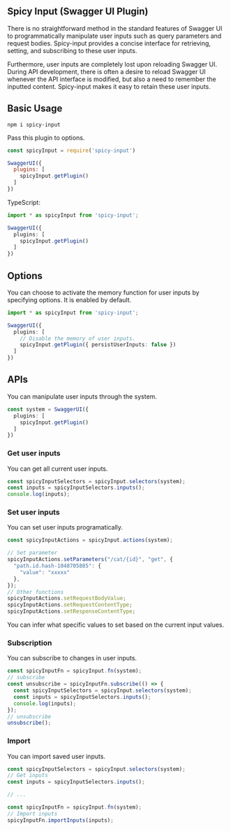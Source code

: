 ## Spicy Input (Swagger UI Plugin)

There is no straightforward method in the standard features of Swagger UI to programmatically manipulate user inputs such as query parameters and request bodies. Spicy-input provides a concise interface for retrieving, setting, and subscribing to these user inputs.

Furthermore, user inputs are completely lost upon reloading Swagger UI. During API development, there is often a desire to reload Swagger UI whenever the API interface is modified, but also a need to remember the inputted content. Spicy-input makes it easy to retain these user inputs.

## Basic Usage

```shell
npm i spicy-input
```

Pass this plugin to options.

```js
const spicyInput = require('spicy-input')

SwaggerUI({
  plugins: [
    spicyInput.getPlugin()
  ]
})
```

TypeScript:

```typescript
import * as spicyInput from 'spicy-input';

SwaggerUI({
  plugins: [
    spicyInput.getPlugin()
  ]
})
```

## Options

You can choose to activate the memory function for user inputs by specifying options. It is enabled by default.

```typescript
import * as spicyInput from 'spicy-input';

SwaggerUI({
  plugins: [
    // Disable the memory of user inputs.
    spicyInput.getPlugin({ persistUserInputs: false })
  ]
})
```

## APIs

You can manipulate user inputs through the system.

```typescript
const system = SwaggerUI({
  plugins: [
    spicyInput.getPlugin()
  ]
})
```

### Get user inputs

You can get all current user inputs.

```typescript
const spicyInputSelectors = spicyInput.selectors(system);
const inputs = spicyInputSelectors.inputs();
console.log(inputs);
```

### Set user inputs

You can set user inputs programatically.

```typescript
const spicyInputActions = spicyInput.actions(system);

// Set parameter
spicyInputActions.setParameters("/cat/{id}", "get", {
  "path.id.hash-1048705885": {
    "value": "xxxxx"
  },
});
// Other functions
spicyInputActions.setRequestBodyValue;
spicyInputActions.setRequestContentType;
spicyInputActions.setResponseContentType;
```

You can infer what specific values to set based on the current input values.

### Subscription

You can subscribe to changes in user inputs.

```typescript
const spicyInputFn = spicyInput.fn(system);
// subscribe
const unsubscribe = spicyInputFn.subscribe(() => {
  const spicyInputSelectors = spicyInput.selectors(system);
  const inputs = spicyInputSelectors.inputs();
  console.log(inputs);
});
// unsubscribe
unsubscribe();
```

### Import

You can import saved user inputs.

```typescript
const spicyInputSelectors = spicyInput.selectors(system);
// Get inputs
const inputs = spicyInputSelectors.inputs();

// ...

const spicyInputFn = spicyInput.fn(system);
// Import inputs
spicyInputFn.importInputs(inputs);
```

